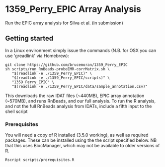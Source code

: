 # 1359_Perry_EPIC Array Analysis

Run the EPIC array analysis for Silva et al. (in submission)

## Getting started

In a Linux environment simply issue the commands (N.B. for OSX you can use 'greadlink' via Homebrew):

```
git clone https://github.com/brucemoran/1359_Perry_EPIC
sh scripts/run_RnBeads-probeEMR-corrMatrix.sh \
   "$(readlink -e ./1359_Perry_EPIC)" \
   "$(readlink -e ./1359_Perry_EPIC/scripts)" \
   "1359_Perry_EPIC" \
   "$(readlink -e ./1359_Perry_EPIC/data/sample_annotation.csv)"
```

This downloads the raw IDAT files (~440MB), EPIC array annotation (~570MB), and runs RnBeads, and our full analysis. To run the R analysis, and not the full RnBeads analysis from IDATs, include a fifth input to the shell script

### Prerequisites

You will need a copy of R installed (3.5.0 working), as well as required packages. These can be installed using the the script specified below. NB that this uses BiocManager, which may not be available to older versions of R.

```
Rscript scripts/prerequisites.R
```
